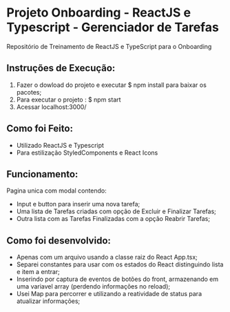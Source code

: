 # Projeto Onboarding - ReactJS e Typescript - Gerenciador de Tarefas 

Repositório de Treinamento de ReactJS e TypeScript para o Onboarding

## Instruções de Execução:
1. Fazer o dowload do projeto e executar $ npm install para baixar os pacotes;
2. Para executar o projeto : $ npm start
3. Acessar localhost:3000/

## Como foi Feito:
- Utilizado ReactJS e Typescript
- Para estilização StyledComponents e React Icons

## Funcionamento:
Pagina unica com modal contendo:
+ Input e button para inserir uma nova tarefa;
+ Uma lista de Tarefas criadas com opção de Excluir e Finalizar Tarefas;
+ Outra lista com as Tarefas Finalizadas com a opção Reabrir Tarefas;

## Como foi desenvolvido:
- Apenas com um arquivo usando a classe raiz do React App.tsx;
- Separei constantes para usar com os estados do React distinguindo lista e item a entrar;
- Inserindo por captura de eventos de botões do front, armazenando em uma variavel array (perdendo informações no reload);
- Usei Map para percorrer e utilizando a reatividade de status para atualizar informações;

